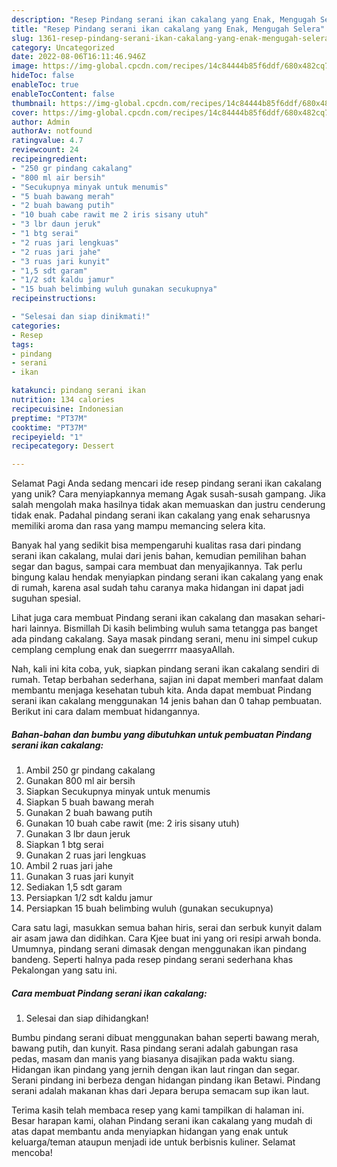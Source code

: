 ```yaml
---
description: "Resep Pindang serani ikan cakalang yang Enak, Mengugah Selera"
title: "Resep Pindang serani ikan cakalang yang Enak, Mengugah Selera"
slug: 1361-resep-pindang-serani-ikan-cakalang-yang-enak-mengugah-selera
category: Uncategorized
date: 2022-08-06T16:11:46.946Z
image: https://img-global.cpcdn.com/recipes/14c84444b85f6ddf/680x482cq70/pindang-serani-ikan-cakalang-foto-resep-utama.jpg
hideToc: false
enableToc: true
enableTocContent: false
thumbnail: https://img-global.cpcdn.com/recipes/14c84444b85f6ddf/680x482cq70/pindang-serani-ikan-cakalang-foto-resep-utama.jpg
cover: https://img-global.cpcdn.com/recipes/14c84444b85f6ddf/680x482cq70/pindang-serani-ikan-cakalang-foto-resep-utama.jpg
author: Admin
authorAv: notfound
ratingvalue: 4.7
reviewcount: 24
recipeingredient:
- "250 gr pindang cakalang"
- "800 ml air bersih"
- "Secukupnya minyak untuk menumis"
- "5 buah bawang merah"
- "2 buah bawang putih"
- "10 buah cabe rawit me 2 iris sisany utuh"
- "3 lbr daun jeruk"
- "1 btg serai"
- "2 ruas jari lengkuas"
- "2 ruas jari jahe"
- "3 ruas jari kunyit"
- "1,5 sdt garam"
- "1/2 sdt kaldu jamur"
- "15 buah belimbing wuluh gunakan secukupnya"
recipeinstructions:

- "Selesai dan siap dinikmati!"
categories:
- Resep
tags:
- pindang
- serani
- ikan

katakunci: pindang serani ikan 
nutrition: 134 calories
recipecuisine: Indonesian
preptime: "PT37M"
cooktime: "PT37M"
recipeyield: "1"
recipecategory: Dessert

---
```



Selamat Pagi Anda sedang mencari ide resep pindang serani ikan cakalang yang unik? Cara menyiapkannya memang Agak susah-susah gampang. Jika salah mengolah maka hasilnya tidak akan memuaskan dan justru cenderung tidak enak. Padahal pindang serani ikan cakalang yang enak seharusnya memiliki aroma dan rasa yang mampu memancing selera kita.


Banyak hal yang sedikit bisa mempengaruhi kualitas rasa dari pindang serani ikan cakalang, mulai dari jenis bahan, kemudian pemilihan bahan segar dan bagus, sampai cara membuat dan menyajikannya. Tak perlu bingung kalau hendak menyiapkan pindang serani ikan cakalang yang enak di rumah, karena asal sudah tahu caranya maka hidangan ini dapat jadi suguhan spesial.

Lihat juga cara membuat Pindang serani ikan cakalang dan masakan sehari-hari lainnya. Bismillah Di kasih belimbing wuluh sama tetangga pas banget ada pindang cakalang. Saya masak pindang serani, menu ini simpel cukup cemplang cemplung enak dan suegerrrr maasyaAllah.


Nah, kali ini kita coba, yuk, siapkan pindang serani ikan cakalang sendiri di rumah. Tetap berbahan sederhana, sajian ini dapat memberi manfaat dalam membantu menjaga kesehatan tubuh kita. Anda dapat membuat Pindang serani ikan cakalang menggunakan 14 jenis bahan dan 0 tahap pembuatan. Berikut ini cara dalam membuat hidangannya.

<!--inarticleads1-->

##### Bahan-bahan dan bumbu yang dibutuhkan untuk pembuatan Pindang serani ikan cakalang:

1. Ambil 250 gr pindang cakalang
1. Gunakan 800 ml air bersih
1. Siapkan Secukupnya minyak untuk menumis
1. Siapkan 5 buah bawang merah
1. Gunakan 2 buah bawang putih
1. Gunakan 10 buah cabe rawit (me: 2 iris sisany utuh)
1. Gunakan 3 lbr daun jeruk
1. Siapkan 1 btg serai
1. Gunakan 2 ruas jari lengkuas
1. Ambil 2 ruas jari jahe
1. Gunakan 3 ruas jari kunyit
1. Sediakan 1,5 sdt garam
1. Persiapkan 1/2 sdt kaldu jamur
1. Persiapkan 15 buah belimbing wuluh (gunakan secukupnya)


Cara satu lagi, masukkan semua bahan hiris, serai dan serbuk kunyit dalam air asam jawa dan didihkan. Cara Kjee buat ini yang ori resipi arwah bonda. Umumnya, pindang serani dimasak dengan menggunakan ikan pindang bandeng. Seperti halnya pada resep pindang serani sederhana khas Pekalongan yang satu ini. 

<!--inarticleads2-->

##### Cara membuat Pindang serani ikan cakalang:


1. Selesai dan siap dihidangkan!

Bumbu pindang serani dibuat menggunakan bahan seperti bawang merah, bawang putih, dan kunyit. Rasa pindang serani adalah gabungan rasa pedas, masam dan manis yang biasanya disajikan pada waktu siang. Hidangan ikan pindang yang jernih dengan ikan laut ringan dan segar. Serani pindang ini berbeza dengan hidangan pindang ikan Betawi. Pindang serani adalah makanan khas dari Jepara berupa semacam sup ikan laut. 

Terima kasih telah membaca resep yang kami tampilkan di halaman ini. Besar harapan kami, olahan Pindang serani ikan cakalang yang mudah di atas dapat membantu anda menyiapkan hidangan yang enak untuk keluarga/teman ataupun menjadi ide untuk berbisnis kuliner. Selamat mencoba!
